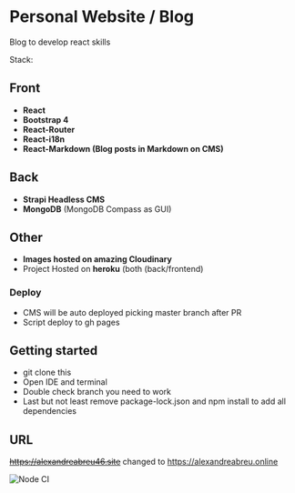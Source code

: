 # Personal Website / Blog
Blog to develop react skills

Stack:

## Front
* **React**
* **Bootstrap 4**
* **React-Router**
* **React-i18n**
* **React-Markdown (Blog posts in Markdown on CMS)**

## Back
* **Strapi Headless CMS**
* **MongoDB** (MongoDB Compass as GUI)

## Other
* **Images hosted on amazing Cloudinary**
* Project Hosted on **heroku** (both (back/frontend)

### Deploy
* CMS will be auto deployed picking master branch after PR
* Script deploy to gh pages

## Getting started

* git clone this
* Open IDE and terminal
* Double check branch you need to work
* Last but not least remove package-lock.json and npm install to add all dependencies


## URL

~~https://alexandreabreu46.site~~ changed to https://alexandreabreu.online

![Node CI](https://github.com/Alexandre46/react-personal/workflows/Node%20CI/badge.svg?branch=master)
